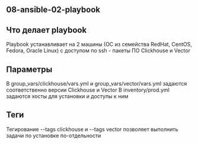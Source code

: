 ## 08-ansible-02-playbook

## Что делает playbook

Playbook устанавливает на 2 машины (ОС из семейства RedHat, CentOS, Fedora, Oracle Linux) с доступом по ssh  - пакеты ПО Clickhouse и Vector

## Параметры

В group_vars/clickhouse/vars.yml и group_vars/vector/vars.yml  задаются соответственно версии Clickhouse и Vector
В inventory/prod.yml задаются хосты для установки и доступы к ним

## Теги

Тегирование --tags clickhouse и --tags vector позволяет выполнить задачи по установке по-отдельности
